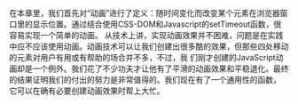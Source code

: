 在本章里，我们首先对“动画”进行了定义：随时间变化而改变某个元素在浏览器窗口里的显示位置。通过结合使用CSS-DOM和Javascript的setTimeout函数，很容易实现一个简单的动画。
从技术上讲，实现动画效果并不困难，问题是在实践中应不应该使用动画。动画技术可以让我们创建出很多酷的效果，但那些四处移动的元素对用户有用或有帮助的场合并不多，不过，我
们刚才创建的JavaScript动画却是一个例外。我们花了不少功夫才让他有了平滑的动画效果和平稳退化。最终的结果证明我们的付出的努力是非常值得的。我们现在有了一个通用性的函数，
它可以在确有必要创建动画效果时帮上大忙。 